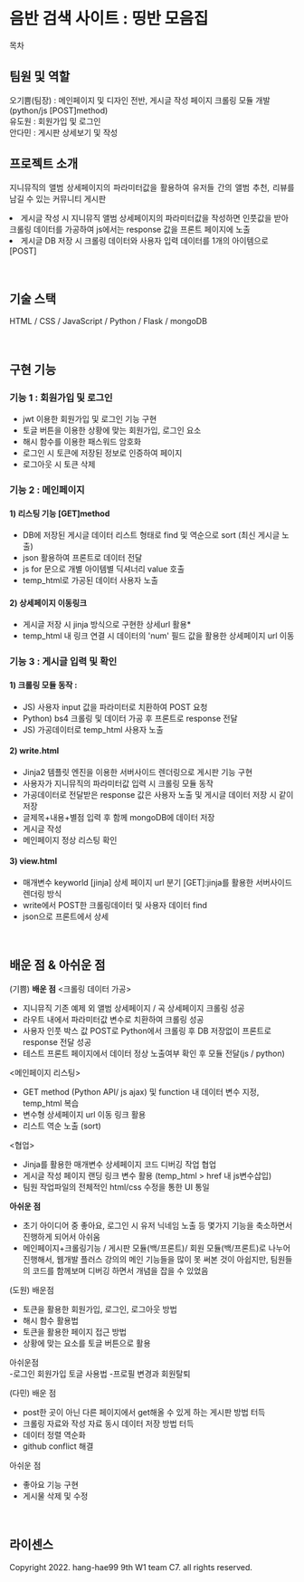 # 음반 검색 사이트 : 띵반 모음집


목차

## 팀원 및 역할

오기쁨(팀장) : 메인페이지 및 디자인 전반, 게시글 작성 페이지 크롤링 모듈 개발(python/js [POST]method) <br>
유도원 : 회원가입 및 로그인 <br>
안다민 : 게시판 상세보기 및 작성 <br>

## 프로젝트 소개

<p align="justify">
지니뮤직의 앨범 상세페이지의 파라미터값을 활용하여 유저들 간의 앨범 추천, 리뷰를 남길 수 있는 커뮤니티 게시판<br>
  <li> 게시글 작성 시 지니뮤직 앨범 상세페이지의 파라미터값을 작성하면 인풋값을 받아 크롤링 데이터를 가공하여 js에서는 response 값을 프론트 페이지에 노출</li>
  <li> 게시글 DB 저장 시 크롤링 데이터와 사용자 입력 데이터를 1개의 아이템으로 [POST]</li>
</p>

<br>

## 기술 스택

HTML / CSS / JavaScript / Python / Flask / mongoDB

<br>

## 구현 기능

### 기능 1 : 회원가입 및 로그인
- jwt 이용한 회원가입 및 로그인 기능 구현
- 토글 버튼을 이용한 상황에 맞는 회원가입, 로그인 요소  
- 해시 함수를 이용한 패스워드 암호화
- 로그인 시 토큰에 저장된 정보로 인증하여 페이지  
- 로그아웃 시 토큰 삭제

### 기능 2 : 메인페이지
#### 1) 리스팅 기능 [GET]method
- DB에 저장된 게시글 데이터 리스트 형태로 find 및 역순으로 sort (최신 게시글 노출)
- json 활용하여 프론트로 데이터 전달
- js for 문으로 개별 아이템별 딕셔너리 value 호출 
- temp_html로 가공된 데이터 사용자 노출

#### 2) 상세페이지 이동링크
- 게시글 저장 시 jinja 방식으로 구현한 상세url 활용* 
- temp_html 내 링크 연결 시 데이터의 'num' 필드 값을 활용한 상세페이지 url 이동

### 기능 3 : 게시글 입력 및 확인
#### 1) 크롤링 모듈 동작 : 
- JS) 사용자 input 값을 파라미터로 치환하여 POST 요청 
- Python) bs4 크롤링 및 데이터 가공 후 프론트로 response 전달 
- JS) 가공데이터로 temp_html 사용자 노출

#### 2) write.html 
- Jinja2 템플릿 엔진을 이용한 서버사이드 렌더링으로 게시판 기능 구현 
- 사용자가 지니뮤직의 파라미터값 입력 시 크롤링 모듈 동작
- 가공데이터로 전달받은 response 값은 사용자 노출 및 게시글 데이터 저장 시 같이 저장 
- 글제목+내용+별점 입력 후 함께 mongoDB에 데이터 저장 
- 게시글 작성 
- 메인페이지 정상 리스팅 확인

#### 3) view.html 
- 매개변수 keyworld [jinja] 상세 페이지 url 분기 [GET]:jinja를 활용한 서버사이드렌더링 방식
- write에서 POST한 크롤링데이터 및 사용자 데이터 find
- json으로 프론트에서 상세

<br>

## 배운 점 & 아쉬운 점

(기쁨)
<b> 배운 점</b>
<크롤링 데이터 가공>
- 지니뮤직 기존 예제 외 앨범 상세페이지 / 곡 상세페이지 크롤링 성공
- 라우트 내에서 파라미터값 변수로 치환하여 크롤링 성공
- 사용자 인풋 박스 값 POST로 Python에서 크롤링 후 DB 저장없이 프론트로 response 전달 성공
- 테스트 프론트 페이지에서 데이터 정상 노출여부 확인 후 모듈 전달(js / python)

<메인페이지 리스팅>
- GET method (Python API/ js ajax) 및 function 내 데이터 변수 지정, temp_html  복습
- 변수형 상세페이지 url 이동 링크 활용
- 리스트 역순 노출 (sort)

<협업>
- Jinja를 활용한 매개변수 상세페이지 코드 디버깅 작업 협업
- 게시글 작성 페이지 랜딩 링크 변수 활용 (temp_html > href 내 js변수삽입)
- 팀원 작업파일의 전체적인 html/css 수정을 통한 UI 통일 

<b>아쉬운 점</b>
- 초기 아이디어 중 좋아요, 로그인 시 유저 닉네임 노출 등 몇가지 기능을 축소하면서 진행하게 되어서 아쉬움
- 메인페이지+크롤링기능 / 게시판 모듈(백/프론트)/ 회원 모듈(백/프론트)로 나누어 진행해서, 웹개발 플러스 강의의 메인 기능들을 많이 못 써본 것이 아쉽지만, 팀원들의 코드를 함께보며 디버깅 하면서 개념을 잡을 수 있었음

(도원)
배운점 <br>
- 토큰을 활용한 회원가입, 로그인, 로그아웃 방법
- 해시 함수 활용법
- 토큰을 활용한 페이지 접근 방법
- 상황에 맞는 요소를 토글 버튼으로 활용

아쉬운점 <br>
-로그인 회원가입 토글 사용법
-프로필 변경과 회원탈퇴

(다민)
배운 점 <br>
- post한 곳이 아닌 다른 페이지에서 get해올 수 있게 하는 게시판 방법 터득
- 크롤링 자료와 작성 자료 동시 데이터 저장 방법 터득
- 데이터 정렬 역순화
- github conflict 해결

아쉬운 점 <br>
- 좋아요 기능 구현
- 게시물 삭제 및 수정


<p align="justify">

</p>

<br>

## 라이센스

Copyright 2022. hang-hae99 9th W1 team C7. all rights reserved.
